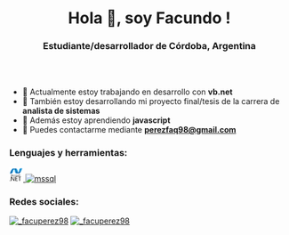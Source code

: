 <h1 align="center">Hola 👋, soy Facundo !</h1>
<h3 align="center">Estudiante/desarrollador de Córdoba, Argentina</h3>
<br></br>

- 🔧 Actualmente estoy trabajando en desarrollo con **vb.net**
- 🚚 También estoy desarrollando mi proyecto final/tesis de la carrera de **analista de sistemas**
- 🌱 Además estoy aprendiendo **javascript**
- 📩 Puedes contactarme mediante **perezfaq98@gmail.com**

<h3 align="left">Lenguajes y herramientas:</h3>
<p align="left"> 
  	<a href="https://dotnet.microsoft.com/" target="_blank"> <img src="https://raw.githubusercontent.com/devicons/devicon/master/icons/dot-net/dot-net-original-wordmark.svg" alt="dotnet" height="25"/> </a> 
  	<a href="https://www.microsoft.com/en-us/sql-server" target="_blank"> <img src="https://cdn.worldvectorlogo.com/logos/microsoft-sql-server.svg" alt="mssql" height="25"/> </a>
</p>

<h3 align="left">Redes sociales:</h3>
<p align="left">
	<a href="https://twitter.com/_facuperez98" target="blank"><img src="https://user-images.githubusercontent.com/63246299/117214677-9f76cd80-add3-11eb-8ab0-a663460280b5.png" alt="_facuperez98" width="25" /></a>
	<a href="https://instagram.com/_facuperez98" target="blank"><img src="https://user-images.githubusercontent.com/63246299/117214614-8706b300-add3-11eb-9f4e-77988884322d.png" alt="_facuperez98" width="25" /></a>
</p>
